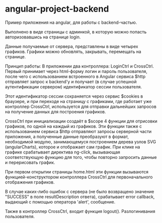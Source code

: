 # angular-project-backend 

Пример приложения на angular, для работы с backend-частью. 

Выполнено в виде страницы с админкой, в которую можно попасть авторизовавшись на странице login. 

Данные получаемые от сервера, представлены в виде четырех графиков. Графики можно обновлять, 
закрывать, перемещать на странице.



Принцип работы:
В приложении два контроллера: LoginCtrl и CrossCtrl. 
Первый принимает через html-форму логин и пароль пользователя, после чего с использованием встроенного 
в Angular сервиса $http отправляет запрос к backend'у и получает (в случае успешной аутентификации сервером) 
идентификатор сессии пользователя. 

Этот идентификатор сессии сохраняется через сервис $cookies в браузере, и при переходе на страницу с графиками, 
где работает уже контроллер CrossCtrl, используется для отправки дальнейших запросов на получение данных для построения графиков. 


CrossCtrl при инициализации создаёт в $scope 4 функции для отрисовки графиков, по одной на каждый из графиков. 
Эти функции также с использованием сервиса $http отправляют запросы серверной части приложения, а полученные данные преобразуют в формат, 
необходимой модулю, занимающемуся построением дерева узлов SVG (angularCharts), которое и отображает сам график. При клике на графике 
срабатывает директива ng-click, вызывающая соответствующую функцию для того, чтобы повторно запросить данные и перерисовать график. 

При первом открытии страницы home.html эти функции вызываются функцией-конструктором контроллера CrossCtrl для первоначального отображения графиков. 

В случае каких-либо ошибок с сервера (не было возвращено значение "SUCCESS" в поле resultDescription ответа), срабатывает error callback, 
выдающий с помощью оператора 'alert', сообщение. 


Также в контроллер CrossCtrl, входит функция logout(). Разлогинивания пользователя. 
